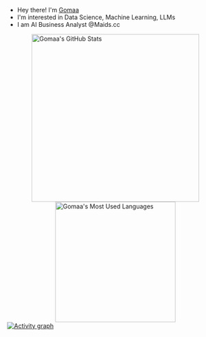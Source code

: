 - Hey there! I'm [Gomaa](https://www.linkedin.com/in/mohamed-gomaa-1a8540287/)
- I'm interested in Data Science, Machine Learning, LLMs
- I am AI Business Analyst @Maids.cc
  
<div style="display: flex; justify-content: center; align-items: center; flex-direction: column;">
  <img width="390" src="https://github-readme-stats.vercel.app/api?username=mogomaa79&theme=transparent&count_private=true&show_icons=true&rank_icon=github&locale=en" alt="Gomaa's GitHub Stats" />
  <img width="280" src="https://github-readme-stats.vercel.app/api/top-langs?username=mogomaa79&theme=transparent&layout=donut&hide=css,php,ClassASP&langs_count=2&border_radius=10&show_icons=true&locale=en" alt="Gomaa's Most Used Languages" />
</div>
  <a href="https://github.com/ashutosh00710/github-readme-activity-graph">
    <img src="https://github-readme-activity-graph.vercel.app/graph?username=mogomaa79&theme=xcode&hide_border=true" alt="Activity graph">
</a>
